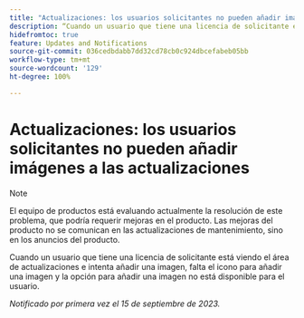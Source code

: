 ```yaml
---
title: "Actualizaciones: los usuarios solicitantes no pueden añadir imágenes a las actualizaciones"
description: “Cuando un usuario que tiene una licencia de solicitante está viendo el área de actualizaciones e intenta añadir una imagen, falta el icono para añadir una imagen y la opción para añadir una imagen no está disponible para el usuario”.
hidefromtoc: true
feature: Updates and Notifications
source-git-commit: 036cedbdabb7dd32cd78cb0c924dbcefabeb05bb
workflow-type: tm+mt
source-wordcount: '129'
ht-degree: 100%

---
```



# Actualizaciones: los usuarios solicitantes no pueden añadir imágenes a las actualizaciones

>[!NOTE]
>
>El equipo de productos está evaluando actualmente la resolución de este problema, que podría requerir mejoras en el producto. Las mejoras del producto no se comunican en las actualizaciones de mantenimiento, sino en los anuncios del producto.

Cuando un usuario que tiene una licencia de solicitante está viendo el área de actualizaciones e intenta añadir una imagen, falta el icono para añadir una imagen y la opción para añadir una imagen no está disponible para el usuario.

_Notificado por primera vez el 15 de septiembre de 2023._
